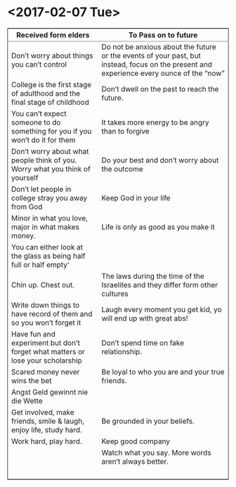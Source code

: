 # <span class="timestamp-wrapper"><span class="timestamp">&lt;2017-02-07 Tue&gt;</span></span>

<table border="2" cellspacing="0" cellpadding="6" rules="groups" frame="hsides">


<colgroup>
<col  class="left" />

<col  class="left" />
</colgroup>
<thead>
<tr>
<th scope="col" class="left">Received form elders</th>
<th scope="col" class="left">To Pass on to future</th>
</tr>
</thead>

<tbody>
<tr>
<td class="left">Don’t worry about things you can’t control</td>
<td class="left">Do not be anxious about the future or the events of your past, but instead, focus on the present and experience every ounce of the “now”</td>
</tr>


<tr>
<td class="left">College is the first stage of adulthood and the final stage of childhood</td>
<td class="left">Don’t dwell on the past to reach the future.</td>
</tr>


<tr>
<td class="left">You can’t expect someone to do something for you if you won’t do it for them</td>
<td class="left">It takes more energy to be angry than to forgive</td>
</tr>


<tr>
<td class="left">Don’t worry about what people think of you. Worry what you think of yourself</td>
<td class="left">Do your best and don’t worry about the outcome</td>
</tr>


<tr>
<td class="left">Don’t let people in college stray you away from God</td>
<td class="left">Keep God in your life</td>
</tr>


<tr>
<td class="left">Minor in what you love, major in what makes money.</td>
<td class="left">Life is only as good as you make it</td>
</tr>


<tr>
<td class="left">You can either look at the glass as being half full or half empty‘</td>
<td class="left">&#xa0;</td>
</tr>


<tr>
<td class="left">Chin up. Chest out.</td>
<td class="left">The laws during the time of the Israelites and they differ form other cultures</td>
</tr>


<tr>
<td class="left">Write down things to have record of them and so you won’t forget it</td>
<td class="left">Laugh every moment you get kid,  yo will end up with great abs!</td>
</tr>


<tr>
<td class="left">Have fun and experiment but don’t forget what matters or lose your scholarship</td>
<td class="left">Don’t spend time on fake relationship.</td>
</tr>


<tr>
<td class="left">Scared money never wins the bet</td>
<td class="left">Be loyal to who you are and your true friends.</td>
</tr>


<tr>
<td class="left">Angst Geld gewinnt nie die Wette</td>
<td class="left">&#xa0;</td>
</tr>


<tr>
<td class="left">Get involved, make friends, smile & laugh, enjoy life, study hard.</td>
<td class="left">Be grounded in your beliefs.</td>
</tr>


<tr>
<td class="left">Work hard, play hard.</td>
<td class="left">Keep good company</td>
</tr>


<tr>
<td class="left">&#xa0;</td>
<td class="left">Watch what you say. More words aren’t always better.</td>
</tr>


<tr>
<td class="left">&#xa0;</td>
<td class="left">&#xa0;</td>
</tr>
</tbody>
</table>